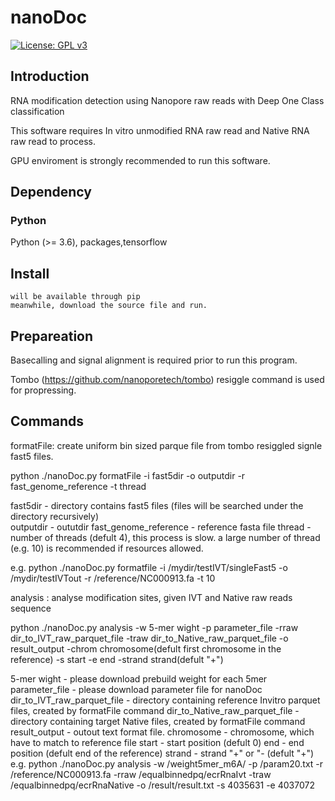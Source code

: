 # nanoDoc

[![License: GPL v3](https://img.shields.io/badge/License-GPL%20v3-blue.svg)](https://www.gnu.org/licenses/gpl-3.0)


## Introduction

RNA modification detection using Nanopore raw reads with Deep One Class classification

This software requires In vitro unmodified RNA raw read and 
Native RNA raw read to process.

GPU enviroment is strongly recommended to run this software.

## Dependency

### Python
Python (>= 3.6), packages,tensorflow


## Install

```
will be available through pip
meanwhile, download the source file and run.
```


## Prepareation

Basecalling and signal alignment is required prior to run this program.

Tombo (https://github.com/nanoporetech/tombo) resiggle command is used for propressing.


## Commands

  formatFile:  create uniform bin sized parque file from tombo resiggled signle fast5 files.
  
  python ./nanoDoc.py formatFile -i fast5dir -o outputdir -r fast_genome_reference -t thread
  
  
  fast5dir - directory contains fast5 files (files will be searched under the directory recursively)  
  outputdir - oututdir
  fast_genome_reference - reference fasta file
  thread - number of threads (defult 4), this process is slow. a large number of thread (e.g. 10) is recommended if resources allowed.
  
  e.g. 
  python ./nanoDoc.py formatfile -i /mydir/testIVT/singleFast5 -o /mydir/testIVTout -r /reference/NC000913.fa -t 10
  
  
  analysis :  analyse modification sites, given IVT and Native raw reads sequence
  
  python ./nanoDoc.py analysis -w 5-mer wight -p parameter_file -rraw dir_to_IVT_raw_parquet_file -traw dir_to_Native_raw_parquet_file -o result_output
                               -chrom chromosome(defult first chromosome in the reference) -s start -e end -strand strand(defult "+")  
  
  5-mer wight - please download prebuild weight for each 5mer
  parameter_file - please download parameter file for nanoDoc
  dir_to_IVT_raw_parquet_file - directory containing reference Invitro parquet files, created by formatFile command
  dir_to_Native_raw_parquet_file - directory containing target Native files, created by formatFile command
  result_output - outout text format file.
  chromosome - chromosome, which have to match to reference file
  start - start position (defult 0)
  end - end position (defult end of the reference)
  strand - strand "+" or "- (defult "+")
  e.g.
  python ./nanoDoc.py analysis -w /weight5mer_m6A/ -p /param20.txt -r /reference/NC000913.fa -rraw /equalbinnedpq/ecrRnaIvt -traw /equalbinnedpq/ecrRnaNative -o /result/result.txt -s 4035631 -e 4037072
  
  
  





